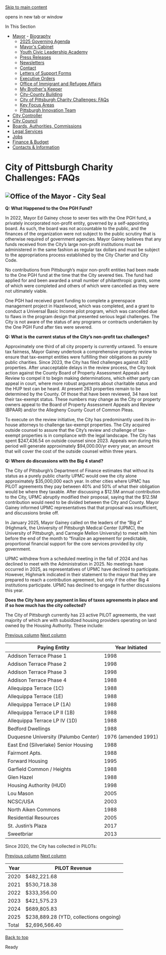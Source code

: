 [Skip to main content](https://www.pittsburghpa.gov/City-Government/Mayor/City-of-Pittsburgh-Charity-Challenges-FAQs#main-content)

opens in new tab or window

In This Section

- [Mayor](https://www.pittsburghpa.gov/City-Government/Mayor)  - [Biography](https://www.pittsburghpa.gov/City-Government/Mayor/Biography)
  - [2025 Governing Agenda](https://www.pittsburghpa.gov/City-Government/Mayor/2025-Governing-Agenda)
  - [Mayor's Cabinet](https://www.pittsburghpa.gov/City-Government/Mayor/Mayors-Cabinet)
  - [Youth Civic Leadership Academy](https://www.pittsburghpa.gov/City-Government/Mayor/Youth-Civic-Leadership-Academy)
  - [Press Releases](https://www.pittsburghpa.gov/City-Government/Mayor/Press-Releases)
  - [Newsletters](https://www.pittsburghpa.gov/City-Government/Mayor/Newsletters)
  - [Contact](https://www.pittsburghpa.gov/City-Government/Mayor/Contact)
  - [Letters of Support Forms](https://www.pittsburghpa.gov/City-Government/Mayor/Letters-of-Support-Forms)
  - [Executive Orders](https://www.pittsburghpa.gov/City-Government/Mayor/Executive-Orders)
  - [Office of Immigrant and Refugee Affairs](https://www.pittsburghpa.gov/City-Government/Mayor/Office-of-Immigrant-and-Refugee-Affairs)
  - [My Brother's Keeper](https://www.pittsburghpa.gov/City-Government/Mayor/My-Brothers-Keeper)
  - [City-County Building](https://www.pittsburghpa.gov/City-Government/Mayor/City-County-Building)
  - [City of Pittsburgh Charity Challenges: FAQs](https://www.pittsburghpa.gov/City-Government/Mayor/City-of-Pittsburgh-Charity-Challenges-FAQs)
  - [Key Focus Areas](https://www.pittsburghpa.gov/City-Government/Mayor/Key-Focus-Areas)
  - [Pittsburgh Innovation Team](https://www.pittsburghpa.gov/City-Government/Mayor/Pittsburgh-Innovation-Team)
- [City Controller](https://www.pittsburghpa.gov/City-Government/City-Controllers-Office)
- [City Council](https://www.pittsburghpa.gov/City-Government/City-Council)
- [Boards, Authorities, Commissions](https://www.pittsburghpa.gov/City-Government/Boards-Authorities-Commissions)
- [Legal Services](https://www.pittsburghpa.gov/City-Government/Legal-Services)
- [Jobs](https://www.pittsburghpa.gov/City-Government/Jobs)
- [Finance & Budget](https://www.pittsburghpa.gov/City-Government/Finance-Budget)
- [Contacts & Information](https://www.pittsburghpa.gov/City-Government/Contacts-Information)

# City of Pittsburgh Charity Challenges: FAQs

## ![Office of the Mayor - City Seal](https://www.pittsburghpa.gov/files/sharedassets/city/v/3/thumbs/office-of-the-mayor-seal-illustrator.png?w=900&h=902)

**Q: What Happened to the One PGH Fund?**

In 2022, Mayor Ed Gainey chose to sever ties with the One PGH fund, a privately incorporated non-profit entity, governed by a self-appointing board. As such, the board was not accountable to the public, and the finances of the organization were not subject to the public scrutiny that is otherwise required of government agencies. Mayor Gainey believes that any funds received from the City’s large non-profit institutions must be administered in the same fashion as regular tax dollars and must be subject to the appropriations process established by the City Charter and City Code.

No contributions from Pittsburgh’s major non-profit entities had been made to the One PGH fund at the time that the City severed ties. The fund had applied for and been awarded a small number of philanthropic grants, some of which were completed and others of which were cancelled as they were not ultimately viable.

One PGH had received grant funding to complete a greenspace management project in Hazelwood, which was completed, and a grant to conduct a Universal Basic Income pilot program, which was cancelled due to flaws in the program design that presented serious legal challenges. The City is not aware of the status of any programs or contracts undertaken by the One PGH Fund after ties were severed.

**Q: What is the current status of the City’s non-profit tax challenges?**

Approximately one third of all city property is currently untaxed. To ensure tax fairness, Mayor Gainey undertook a comprehensive property review to ensure that tax-exempt entities were fulfilling their obligations as purely public charities. Since 2023, the City has filed challenges against 402 properties. After unacceptable delays in the review process, the City took action against the County Board of Property Assessment Appeals and Review to compel it to begin making determinations, which either party can appeal in court, where more robust arguments about charitable status and the HUP test can be heard. At present 263 properties remain to be determined by the County. Of those that have been reviewed, 34 have lost their tax-exempt status. These numbers may change as the City or property owners appeal to the Board of Property Assessment Appeals and Review (BPAAR) and/or the Allegheny County Court of Common Pleas.

To execute on the review initiative, the City has predominantly used its in-house attorneys to challenge tax-exempt properties. The City acquired outside counsel to assure that the City’s review and challenge of tax-exempt properties is in compliance with the legal landscape. The City has spent $247,436.54 on outside counsel since 2023. Appeals won during this period will generate approximately $94,000.00/yr every year, an amount that will cover the cost of the outside counsel within three years.

**Q: Where do discussions with the Big 4 stand?**

The City of Pittsburgh’s Department of Finance estimates that without its status as a purely public charity UPMC would owe the city alone approximately $35,000,000 each year. In other cities where UPMC has PILOT agreements they pay between 40% and 50% of what their obligation would be where they taxable. After discussing a $12.5M annual contribution to the City, UPMC abruptly modified their proposal, saying that the $12.5M contribution would need to be divided between the City and County. Mayor Gainey informed UPMC representatives that that proposal was insufficient, and discussions broke off.

In January 2025, Mayor Gainey called on the leaders of the “Big 4” (Highmark, the University of Pittsburgh Medical Center (UPMC), the University of Pittsburgh, and Carnegie Mellon University) to meet with him before the end of the month to “finalize an agreement for predictable, proportional financial support for the core services provided by city government.

UPMC withdrew from a scheduled meeting in the fall of 2024 and has declined to meet with the Administration in 2025. No meetings have occurred in 2025, as representatives of UPMC have declined to participate. However, Highmark indicated in their statement to the mayor that they are prepared to reach a contribution agreement, but only if the other Big 4 institutions participate. UPMC has declined to engage in further discussions this year.

**Does the City have any payment in lieu of taxes agreements in place and if so how much has the city collected?**

The City of Pittsburgh currently has 23 active PILOT agreements, the vast majority of which are with subsidized housing providers operating on land owned by the Housing Authority. These include:

[Previous column](https://www.pittsburghpa.gov/City-Government/Mayor/City-of-Pittsburgh-Charity-Challenges-FAQs#) [Next column](https://www.pittsburghpa.gov/City-Government/Mayor/City-of-Pittsburgh-Charity-Challenges-FAQs#)

| Paying Entity | Year Initiated |
| --- | --- |
| Addison Terrace Phase 1 | 1998 |
| Addison Terrace Phase 2 | 1998 |
| Addison Terrace Phase 3 | 1998 |
| Addison Terrace Phase 4 | 1988 |
| Allequippa Terrace (1C) | 1988 |
| Allequippa Terrace (1E) | 1988 |
| Allequippa Terrace LP (1A) | 1988 |
| Allequippa Terrace LP II (1B) | 1988 |
| Allequippa Terrace LP IV (1D) | 1988 |
| Bedford Dwellings | 1988 |
| Duquesne University (Palumbo Center) | 1976 (amended 1991) |
| East End (Silverlake) Senior Housing | 1988 |
| Fairmont Apts. | 1988 |
| Forward Housing | 1995 |
| Garfield Common / Heights | 1988 |
| Glen Hazel | 1988 |
| Housing Authority (HUD) | 1998 |
| Lou Mason | 2005 |
| NCSC/USA | 2003 |
| North Aiken Commons | 1988 |
| Residential Resources | 2005 |
| St. Justin’s Plaza | 2017 |
| Sweetbriar | 2013 |

Since 2020, the City has collected in PILOTs:

[Previous column](https://www.pittsburghpa.gov/City-Government/Mayor/City-of-Pittsburgh-Charity-Challenges-FAQs#) [Next column](https://www.pittsburghpa.gov/City-Government/Mayor/City-of-Pittsburgh-Charity-Challenges-FAQs#)

| Year | PILOT Revenue |
| --- | --- |
| 2020 | $482,221.68 |
| 2021 | $530,718.38 |
| 2022 | $333,356.00 |
| 2023 | $421,575.23 |
| 2024 | $689,805.83 |
| 2025 | $238,889.28 (YTD, collections ongoing) |
| Total | $2,696,566.40 |

[Back to top](https://www.pittsburghpa.gov/City-Government/Mayor/City-of-Pittsburgh-Charity-Challenges-FAQs#body-top)

Ready
